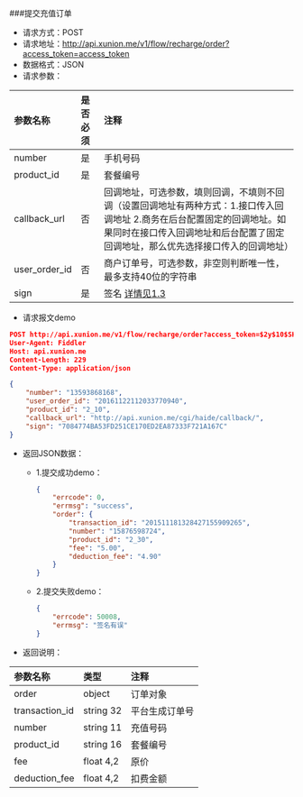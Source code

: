 ###提交充值订单
* 请求方式：POST
* 请求地址：http://api.xunion.me/v1/flow/recharge/order?access_token=access_token
* 数据格式：JSON
* 请求参数：

参数名称|是否必须|注释
:------------|:------------|:------------
number|是|手机号码
product_id|是|套餐编号
callback_url|否|回调地址，可选参数，填则回调，不填则不回调（设置回调地址有两种方式：1.接口传入回调地址 2.商务在后台配置固定的回调地址。如果同时在接口传入回调地址和后台配置了固定回调地址，那么优先选择接口传入的回调地址）
user_order_id|否|商户订单号，可选参数，非空则判断唯一性，最多支持40位的字符串
sign|是|签名 <a href="../../app/explain/signature.md">详情见1.3</a>

* 请求报文demo

```json
POST http://api.xunion.me/v1/flow/recharge/order?access_token=$2y$10$SKvmSE.VRPP8mliy4uhwg.yrkQXzMmwfP1mLTVL6YwHqh5JVJBPOy7w9azplhccpawfqmnyw1 HTTP/1.1
User-Agent: Fiddler
Host: api.xunion.me
Content-Length: 229
Content-Type: application/json

{
    "number": "13593868168",
    "user_order_id": "20161122112033770940",
    "product_id": "2_10",
    "callback_url": "http://api.xunion.me/cgi/haide/callback/",
    "sign": "7084774BA53FD251CE170ED2EA87333F721A167C"
}
```

* 返回JSON数据：

    * 1.提交成功demo：

        ```json
        {
            "errcode": 0,
            "errmsg": "success",
            "order": {
                "transaction_id": "201511181328427155909265",
                "number": "15876598724",
                "product_id": "2_30",
                "fee": "5.00",
                "deduction_fee": "4.90"
            }
        }
        ```
    * 2.提交失败demo：

        ```json
        {
            "errcode": 50008,
            "errmsg": "签名有误"
        }
        ```

* 返回说明：

参数名称|类型|注释
:------------|:------------|:------------
order|object|订单对象
transaction_id|string 32|平台生成订单号
number|string 11|充值号码
product_id|string 16|套餐编号
fee|float 4,2|原价
deduction_fee|float 4,2|扣费金额
